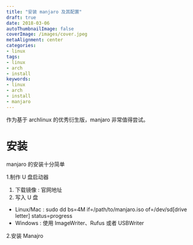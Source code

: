 ```yaml
---
title: "安装 manjaro 及其配置"
draft: true
date: 2018-03-06
autoThumbnailImage: false
coverImage: /images/cover.jpeg
metaAlignment: center
categories:
- linux
tags:
- linux
- arch
- install
keywords:
- linux
- arch
- install
- manjaro
---
```


作为基于 archlinux 的优秀衍生版，manjaro 非常值得尝试。

<!--more-->

# 安装

manjaro 的安装十分简单

1.制作 U 盘启动器

1. 下载镜像 : 官网地址
2. 写入 U 盘
* Linux/Mac : sudo dd bs=4M if=/path/to/manjaro.iso of=/dev/sd[drive letter] status=progress
* Windows : 使用 ImageWriter、Rufus 或者 USBWriter

2.安装 Manajro